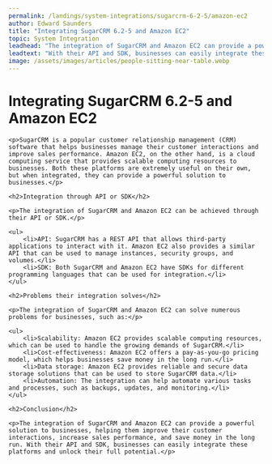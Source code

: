 ```yaml
---
permalink: /landings/system-integrations/sugarcrm-6-2-5/amazon-ec2
author: Edward Saunders
title: "Integrating SugarCRM 6.2-5 and Amazon EC2"
topic: System Integration
leadhead: "The integration of SugarCRM and Amazon EC2 can provide a powerful solution to businesses, helping them improve their customer interactions, increase sales performance, and save money in the long run"
leadtext: "With their API and SDK, businesses can easily integrate these platforms and unlock their full potential."
image: /assets/images/articles/people-sitting-near-table.webp
---
```

<div class="arttext">
	<h1>Integrating SugarCRM 6.2-5 and Amazon EC2</h1>

	<p>SugarCRM is a popular customer relationship management (CRM) software that helps businesses manage their customer interactions and improve sales performance. Amazon EC2, on the other hand, is a cloud computing service that provides scalable computing resources to businesses. Both these platforms are extremely useful on their own, but when integrated, they can provide a powerful solution to businesses.</p>

	<h2>Integration through API or SDK</h2>

	<p>The integration of SugarCRM and Amazon EC2 can be achieved through their API or SDK.</p>

	<ul>
		<li>API: SugarCRM has a REST API that allows third-party applications to interact with it. Amazon EC2 also provides a similar API that can be used to manage instances, security groups, and volumes.</li>
		<li>SDK: Both SugarCRM and Amazon EC2 have SDKs for different programming languages that can be used for integration.</li>
	</ul>

	<h2>Problems their integration solves</h2>

	<p>The integration of SugarCRM and Amazon EC2 can solve numerous problems for businesses, such as:</p>

	<ul>
		<li>Scalability: Amazon EC2 provides scalable computing resources, which can be used to handle the growing demands of SugarCRM.</li>
		<li>Cost-effectiveness: Amazon EC2 offers a pay-as-you-go pricing model, which helps businesses save money in the long run.</li>
		<li>Data storage: Amazon EC2 provides reliable and secure data storage solutions that can be used to store SugarCRM data.</li>
		<li>Automation: The integration can help automate various tasks and processes, such as backups, updates, and monitoring.</li>
	</ul>

	<h2>Conclusion</h2>

	<p>The integration of SugarCRM and Amazon EC2 can provide a powerful solution to businesses, helping them improve their customer interactions, increase sales performance, and save money in the long run. With their API and SDK, businesses can easily integrate these platforms and unlock their full potential.</p>

</div>